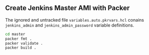 ## Create Jenkins Master AMI with Packer

The ignored and untracked file `variables.auto.pkrvars.hcl` conains `jenkins_admin` and `jenkins_admin_password` variable definitions.

```bash
cd master
packer fmt .
packer validate .
packer build .
```
